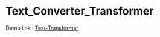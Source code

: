 # Text_Converter_Transformer
Demo link : [Text-Transformer](https://text-converter-transformer.vercel.app/)
